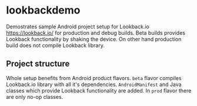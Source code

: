 # lookbackdemo
Demostrates sample Android project setup for Lookback.io https://lookback.io/ for production and debug builds. Beta builds provides Lookback functionality by shaking the device. On other hand production build does not compile Lookback library.

## Project structure
Whole setup benefits from Android product flavors. `beta` flavor compiles Lookback.io library with all it's dependencies. `AndroidManifest` and Java classes which provide Lookback functionality are added. In `prod` flavor there are only no-op classes.
